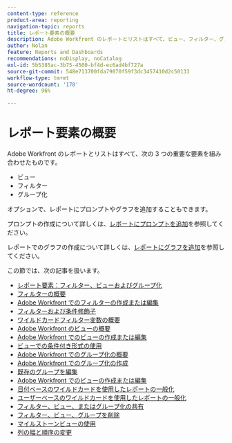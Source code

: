 ```yaml
---
content-type: reference
product-area: reporting
navigation-topic: reports
title: レポート要素の概要
description: Adobe Workfront のレポートとリストはすべて、ビュー、フィルター、グループ化の 3 つの重要な要素を組み合わせたものです。
author: Nolan
feature: Reports and Dashboards
recommendations: noDisplay, noCatalog
exl-id: 5b5385ac-3b75-4500-bf4d-ec6ad4bf727a
source-git-commit: 548e713700fda79070f59f3dc3457410d2c50133
workflow-type: tm+mt
source-wordcount: '178'
ht-degree: 96%

---
```


# レポート要素の概要

Adobe Workfront のレポートとリストはすべて、次の 3 つの重要な要素を組み合わせたものです。

* ビュー
* フィルター
* グループ化

オプションで、レポートにプロンプトやグラフを追加することもできます。

プロンプトの作成について詳しくは、[レポートにプロンプトを追加](../../../reports-and-dashboards/reports/creating-and-managing-reports/add-prompt-report.md)を参照してください。

レポートでのグラフの作成について詳しくは、[レポートにグラフを追加](../../../reports-and-dashboards/reports/creating-and-managing-reports/add-chart-report.md)を参照してください。

この節では、次の記事を扱います。

<!--outdated: * [Basic Report Creation Program](https://one.workfront.com/s/basic-report-creation-program)-->
* [レポート要素：フィルター、ビューおよびグループ化](../../../reports-and-dashboards/reports/reporting-elements/reporting-elements-filters-views-groupings.md)
* [フィルターの概要](../../../reports-and-dashboards/reports/reporting-elements/filters-overview.md)
* [Adobe Workfront でのフィルターの作成または編集](../../../reports-and-dashboards/reports/reporting-elements/create-filters.md)
* [フィルターおよび条件修飾子](../../../reports-and-dashboards/reports/reporting-elements/filter-condition-modifiers.md)
* [ワイルドカードフィルター変数の概要](../../../reports-and-dashboards/reports/reporting-elements/understand-wildcard-filter-variables.md)
* [Adobe Workfront のビューの概要](../../../reports-and-dashboards/reports/reporting-elements/views-overview.md)
* [Adobe Workfront でのビューの作成または編集](../../../reports-and-dashboards/reports/reporting-elements/create-edit-views.md)
* [ビューでの条件付き形式の使用](../../../reports-and-dashboards/reports/reporting-elements/use-conditional-formatting-views.md)
* [Adobe Workfront でのグループ化の概要](../../../reports-and-dashboards/reports/reporting-elements/groupings-overview.md)
* [Adobe Workfront でのグループ化の作成](../../../reports-and-dashboards/reports/reporting-elements/create-groupings.md)
* [既存のグループを編集](../../../reports-and-dashboards/reports/reporting-elements/edit-existing-groupings.md)
* [Adobe Workfront でのビューの作成または編集](../../../reports-and-dashboards/reports/reporting-elements/create-edit-views.md)
* [日付ベースのワイルドカードを使用したレポートの一般化](../../../reports-and-dashboards/reports/reporting-elements/use-date-based-wildcards-generalize-reports.md)
* [ユーザーベースのワイルドカードを使用したレポートの一般化](../../../reports-and-dashboards/reports/reporting-elements/use-user-based-wildcards-generalize-reports.md)
* [フィルター、ビュー、またはグループ化の共有](../../../reports-and-dashboards/reports/reporting-elements/share-filter-view-grouping.md)
* [フィルター、ビュー、グループを削除](../../../reports-and-dashboards/reports/reporting-elements/remove-filters-views-groupings.md)
* [マイルストーンビューの使用](../../../reports-and-dashboards/reports/reporting-elements/use-milestone-view.md)
* [列の幅と順序の変更](../../../reports-and-dashboards/reports/reporting-elements/modify-column-width-order.md)
